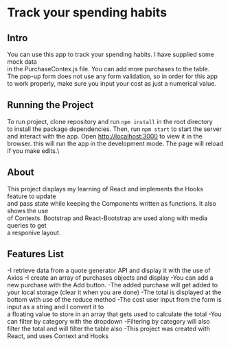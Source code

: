 # Track your spending habits

## Intro

You can use this app to track your spending habits. I have supplied some mock data\
in the PurchaseContex.js file. You can add more purchases to the table.\
The pop-up form does not use any form validation, so in order for this app\
to work properly, make sure you input your cost as just a numerical value.

## Running the Project

To run project, clone repository and run `npm install` in the root directory\
to install the package dependencies. Then, run `npm start` to start the server\
and interact with the app. Open [http://localhost:3000](http://localhost:3000) to view it in the browser.
this will run the app in the development mode. The page will reload if you make edits.\

## About

This project displays my learning of React and implements the Hooks feature to update\
and pass state while keeping the Components written as functions. It also shows the use\
of Contexts. Bootstrap and React-Bootstrap are used along with media queries to get\
a responive layout.

## Features List

-I retrieve data from a quote generator API and display it with the use of Axios
-I create an array of purchases objects and display 
-You can add a new purchase with the Add button. 
-The added purchase will get added to your local storage (clear it when you are done)
-The total is displayed at the bottom with use of the reduce method
-The cost user input from the form is input as a string and I convert it to\
a floating value to store in an array that gets used to calculate the total
-You can filter by category with the dropdown 
-Filtering by category will also filter the total and will filter the table also
-This project was created with React, and uses Context and Hooks 
